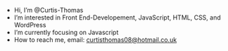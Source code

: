 -  Hi, I’m @Curtis-Thomas
-  I’m interested in Front End-Developement, JavaScript, HTML, CSS, and WordPress
-  I’m currently focusing on Javascript
-  How to reach me, email:  curtisthomas08@hotmail.co.uk

<!---
Curtis-Thomas/Curtis-Thomas is a ✨ special ✨ repository because its `README.md` (this file) appears on your GitHub profile.
You can click the Preview link to take a look at your changes.
--->

